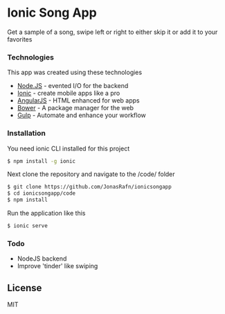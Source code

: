 # Ionic Song App
Get a sample of a song, swipe left or right to either skip it or add it to your favorites

### Technologies
This app was created using these technologies
* [Node.JS] - evented I/O for the backend
* [Ionic] - create mobile apps like a pro
* [AngularJS] - HTML enhanced for web apps
* [Bower] - A package manager for the web
* [Gulp] - Automate and enhance your workflow

### Installation
You need ionic CLI installed for this project
```sh
$ npm install -g ionic
```

Next clone the repository and navigate to the /code/ folder
```sh
$ git clone https://github.com/JonasRafn/ionicsongapp
$ cd ionicsongapp/code
$ npm install
```
Run the application like this
```sh 
$ ionic serve
```


### Todo
* NodeJS backend
* Improve 'tinder' like swiping


## License
MIT


[//]: # (Refernce links to the whole document)

[Node.JS]:<nodejs.org>
[Ionic]:<http://ionicframework.com/>
[AngularJS]:<https://angularjs.org/>
[Bower]:<http://bower.io/>
[Gulp]:<http://gulpjs.com/>